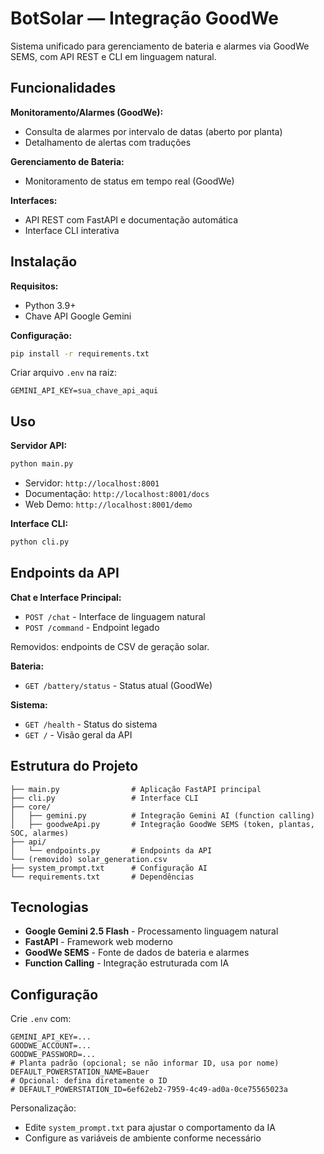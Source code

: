 # BotSolar — Integração GoodWe 

Sistema unificado para gerenciamento de bateria e alarmes via GoodWe SEMS, com API REST e CLI em linguagem natural.

## Funcionalidades

**Monitoramento/Alarmes (GoodWe):**
- Consulta de alarmes por intervalo de datas (aberto por planta)
- Detalhamento de alertas com traduções

**Gerenciamento de Bateria:**
- Monitoramento de status em tempo real (GoodWe)

**Interfaces:**
- API REST com FastAPI e documentação automática
- Interface CLI interativa

## Instalação

**Requisitos:**
- Python 3.9+
- Chave API Google Gemini

**Configuração:**
```bash
pip install -r requirements.txt
```

Criar arquivo `.env` na raiz:
```
GEMINI_API_KEY=sua_chave_api_aqui
```

## Uso

**Servidor API:**
```bash
python main.py
```
- Servidor: `http://localhost:8001`
- Documentação: `http://localhost:8001/docs`
- Web Demo: `http://localhost:8001/demo`

**Interface CLI:**
```bash
python cli.py
```

## Endpoints da API

**Chat e Interface Principal:**
- `POST /chat` - Interface de linguagem natural
- `POST /command` - Endpoint legado

Removidos: endpoints de CSV de geração solar.

**Bateria:**
- `GET /battery/status` - Status atual (GoodWe)

**Sistema:**
- `GET /health` - Status do sistema
- `GET /` - Visão geral da API

## Estrutura do Projeto

```
├── main.py                # Aplicação FastAPI principal
├── cli.py                 # Interface CLI
├── core/
│   ├── gemini.py          # Integração Gemini AI (function calling)
│   ├── goodweApi.py       # Integração GoodWe SEMS (token, plantas, SOC, alarmes)
├── api/
│   └── endpoints.py       # Endpoints da API
└── (removido) solar_generation.csv
├── system_prompt.txt      # Configuração AI
└── requirements.txt       # Dependências
```

## Tecnologias

- **Google Gemini 2.5 Flash** - Processamento linguagem natural
- **FastAPI** - Framework web moderno
- **GoodWe SEMS** - Fonte de dados de bateria e alarmes
- **Function Calling** - Integração estruturada com IA

## Configuração

Crie `.env` com:
```
GEMINI_API_KEY=...
GOODWE_ACCOUNT=...
GOODWE_PASSWORD=...
# Planta padrão (opcional; se não informar ID, usa por nome)
DEFAULT_POWERSTATION_NAME=Bauer
# Opcional: defina diretamente o ID
# DEFAULT_POWERSTATION_ID=6ef62eb2-7959-4c49-ad0a-0ce75565023a
```

Personalização:
- Edite `system_prompt.txt` para ajustar o comportamento da IA
- Configure as variáveis de ambiente conforme necessário

